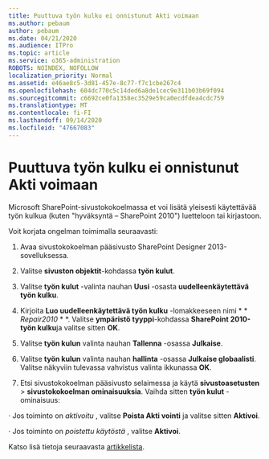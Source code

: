 ```yaml
---
title: Puuttuva työn kulku ei onnistunut Akti voimaan
ms.author: pebaum
author: pebaum
ms.date: 04/21/2020
ms.audience: ITPro
ms.topic: article
ms.service: o365-administration
ROBOTS: NOINDEX, NOFOLLOW
localization_priority: Normal
ms.assetid: e46ae8c5-3d81-457e-8c77-f7c1cbe267c4
ms.openlocfilehash: 604dc770c5c14ded6a8de1cec9e311b03b69f094
ms.sourcegitcommit: c6692ce0fa1358ec3529e59ca0ecdfdea4cdc759
ms.translationtype: MT
ms.contentlocale: fi-FI
ms.lasthandoff: 09/14/2020
ms.locfileid: "47667083"
---
```

# <a name="missing-workflow-failed-to-activate"></a>Puuttuva työn kulku ei onnistunut Akti voimaan

Microsoft SharePoint-sivustokokoelmassa et voi lisätä yleisesti käytettävää työn kulkua (kuten "hyväksyntä – SharePoint 2010") luetteloon tai kirjastoon.
  
Voit korjata ongelman toimimalla seuraavasti: 
  
1. Avaa sivustokokoelman pääsivusto SharePoint Designer 2013-sovelluksessa.
  
2. Valitse **sivuston objektit**-kohdassa **työn kulut**. 
  
3. Valitse **työn kulut** -valinta nauhan **Uusi** -osasta **uudelleenkäytettävä työn kulku**. 
  
4. Kirjoita **Luo uudelleenkäytettävä työn kulku** -lomakkeeseen nimi * * *Repair2010* * *. Valitse **ympäristö tyyppi**-kohdassa **SharePoint 2010-työn kulku**ja valitse sitten **OK**. 
  
1. Valitse **työn kulun** valinta nauhan **Tallenna** -osassa **Julkaise**. 
  
2. Valitse **työn kulun** valinta nauhan **hallinta** -osassa **Julkaise globaalisti**. Valitse näkyviin tulevassa vahvistus valinta ikkunassa **OK**. 
  
3. Etsi sivustokokoelman pääsivusto selaimessa ja käytä **sivustoasetusten** \> **sivustokokoelman ominaisuuksia**. Vaihda sitten **työn kulut** -ominaisuus: 
  
· Jos toiminto on  *aktivoitu*  , valitse **Poista Akti vointi** ja valitse sitten **Aktivoi**. 
  
· Jos toiminto on  *poistettu käytöstä*  , valitse **Aktivoi**. 
  
Katso lisä tietoja seuraavasta [artikkelista](https://go.microsoft.com/fwlink/?linkid=2047770&amp;clcid=0x409).
  

